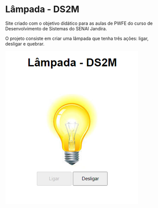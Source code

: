 # Lâmpada - DS2M
Site criado com o objetivo didático para as aulas de PWFE do curso de Desenvolvimento de Sistemas do SENAI Jandira.

O projeto consiste em criar uma lâmpada que tenha três ações: ligar, desligar e quebrar. 

![](img/print_projeto.png)
